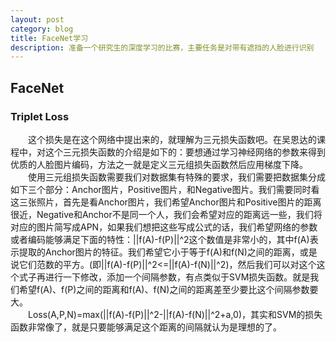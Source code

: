```yaml
---
layout: post
category: blog
title: FaceNet学习
description: 准备一个研究生的深度学习的比赛，主要任务是对带有遮挡的人脸进行识别
---
```


## FaceNet

### Triplet Loss
　　这个损失是在这个网络中提出来的，就理解为三元损失函数吧。在吴恩达的课程中，对这个三元损失函数的介绍是如下的：要想通过学习神经网络的参数来得到优质的人脸图片编码，方法之一就是定义三元组损失函数然后应用梯度下降。<br>
　　使用三元组损失函数需要我们对数据集有特殊的要求，我们需要把数据集分成如下三个部分：Anchor图片，Positive图片，和Negative图片。我们需要同时看这三张照片，首先是看Anchor图片，我们希望Anchor图片和Positive图片的距离很近，Negative和Anchor不是同一个人，我们会希望对应的距离远一些，我们将对应的图片简写成APN，如果我们想把这些写成公式的话，我们希望网络的参数或者编码能够满足下面的特性：||f(A)-f(P)||^2这个数值是非常小的，其中f(A)表示提取的Anchor图片的特征。我们希望它小于等于f(A)和f(N)之间的距离，或是说它们范数的平方。(即||f(A)-f(P)||^2<=||f(A)-f(N)||^2)，然后我们可以对这个这个式子再进行一下修改，添加一个间隔参数，有点类似于SVM损失函数。就是我们希望f(A)、f(P)之间的距离和f(A)、f(N)之间的距离差至少要比这个间隔参数要大。<br>
　　Loss(A,P,N)=max(||f(A)-f(P)||^2-||f(A)-f(N)||^2+a,0)，其实和SVM的损失函数非常像了，就是只要能够满足这个距离的间隔就认为是理想的了。